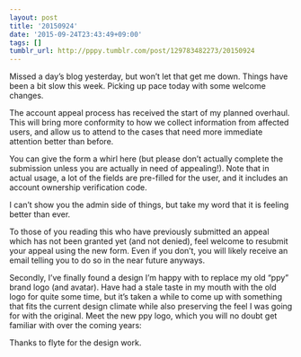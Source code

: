 ```yaml
---
layout: post
title: '20150924'
date: '2015-09-24T23:43:49+09:00'
tags: []
tumblr_url: http://pppy.tumblr.com/post/129783482273/20150924
---
```

Missed a day’s blog yesterday, but won’t let that get me down. Things have been a bit slow this week. Picking up pace today with some welcome changes.

The account appeal process has received the start of my planned overhaul. This will bring more conformity to how we collect information from affected users, and allow us to attend to the cases that need more immediate attention better than before.

You can give the form a whirl here (but please don’t actually complete the submission unless you are actually in need of appealing!). Note that in actual usage, a lot of the fields are pre-filled for the user, and it includes an account ownership verification code.

I can’t show you the admin side of things, but take my word that it is feeling better than ever.

To those of you reading this who have previously submitted an appeal which has not been granted yet (and not denied), feel welcome to resubmit your appeal using the new form. Even if you don’t, you will likely receive an email telling you to do so in the near future anyways.



Secondly, I’ve finally found a design I’m happy with to replace my old “ppy” brand logo (and avatar). Have had a stale taste in my mouth with the old logo for quite some time, but it’s taken a while to come up with something that fits the current design climate while also preserving the feel I was going for with the original. Meet the new ppy logo, which you will no doubt get familiar with over the coming years:




Thanks to flyte for the design work.
